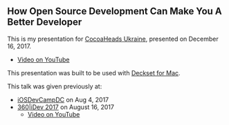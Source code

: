 ## How Open Source Development Can Make You A Better Developer

This is my presentation for [CocoaHeads Ukraine](https://www.facebook.com/CocoaHeadsUkraine/), presented on December 16, 2017.
 - [Video on YouTube](https://www.youtube.com/watch?v=jaSN-24BeUU)

This presentation was built to be used with [Deckset for Mac](http://decksetapp.com).

This talk was given previously at:

- [iOSDevCampDC](https://iosdevcampdc.com) on Aug 4, 2017
- [360|iDev 2017](http://360idev.com) on August 16, 2017
    - [Video on YouTube](https://www.youtube.com/watch?v=mLAz6yLznCo&list=PLnD_TKDSaFyXUvXmzJ4_-O0JGopkVrxmn&index=26)
